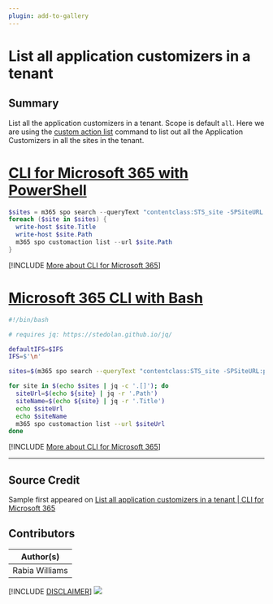 ```yaml
---
plugin: add-to-gallery
---
```


# List all application customizers in a tenant

## Summary

List all the application customizers in a tenant. Scope is default ``` all ```. Here we are using the
[custom action list](https://pnp.github.io/cli-microsoft365/cmd/spo/customaction/customaction-list/) command to list out all the Application Customizers in all the sites in the tenant.
 
 
# [CLI for Microsoft 365 with PowerShell](#tab/cli-m365-ps)
```powershell
$sites = m365 spo search --queryText "contentclass:STS_site -SPSiteURL:personal" --selectProperties "Path,Title" --allResults --output json | ConvertFrom-Json
foreach ($site in $sites) {                                                      
  write-host $site.Title                      
  write-host $site.Path                                             
  m365 spo customaction list --url $site.Path   
} 
```
[!INCLUDE [More about CLI for Microsoft 365](../../docfx/includes/MORE-CLIM365.md)]
 
# [Microsoft 365 CLI with Bash](#tab/m365cli-bash)
```bash
#!/bin/bash

# requires jq: https://stedolan.github.io/jq/

defaultIFS=$IFS
IFS=$'\n'

sites=$(m365 spo search --queryText "contentclass:STS_site -SPSiteURL:personal" --selectProperties "Path,Title" --allResults --output json)

for site in $(echo $sites | jq -c '.[]'); do
  siteUrl=$(echo ${site} | jq -r '.Path')
  siteName=$(echo ${site} | jq -r '.Title')
  echo $siteUrl
  echo $siteName
  m365 spo customaction list --url $siteUrl
done
```
[!INCLUDE [More about CLI for Microsoft 365](../../docfx/includes/MORE-CLIM365.md)]
***

## Source Credit

Sample first appeared on [List all application customizers in a tenant | CLI for Microsoft 365](https://pnp.github.io/cli-microsoft365/sample-scripts/spo/list-all-application-customizers/)

## Contributors

| Author(s) |
|-----------|
| Rabia Williams |


[!INCLUDE [DISCLAIMER](../../docfx/includes/DISCLAIMER.md)]
<img src="https://telemetry.sharepointpnp.com/script-samples/scripts/spo-list-all-application-customizers" aria-hidden="true" />